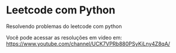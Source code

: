 # Leetcode com Python

Resolvendo problemas do leetcode com python

Você pode acessar as resoluções em video em:
https://www.youtube.com/channel/UCK7VPRb880PSyKiLny4Z8qA/
